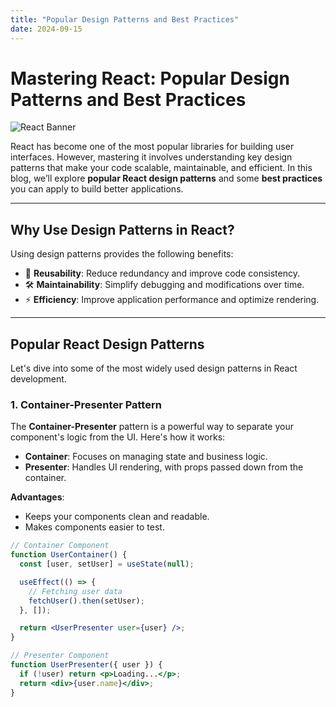 ```yaml
---
title: "Popular Design Patterns and Best Practices"
date: 2024-09-15
---
```


# Mastering React: Popular Design Patterns and Best Practices

![React Banner](https://source.unsplash.com/featured/?ReactJS,code)

React has become one of the most popular libraries for building user interfaces. However, mastering it involves understanding key design patterns that make your code scalable, maintainable, and efficient. In this blog, we’ll explore **popular React design patterns** and some **best practices** you can apply to build better applications.

---

## Why Use Design Patterns in React?

Using design patterns provides the following benefits:

- 🔄 **Reusability**: Reduce redundancy and improve code consistency.
- 🛠 **Maintainability**: Simplify debugging and modifications over time.
- ⚡ **Efficiency**: Improve application performance and optimize rendering.

---

## Popular React Design Patterns

Let's dive into some of the most widely used design patterns in React development.

### 1. Container-Presenter Pattern

The **Container-Presenter** pattern is a powerful way to separate your component's logic from the UI. Here's how it works:

- **Container**: Focuses on managing state and business logic.
- **Presenter**: Handles UI rendering, with props passed down from the container.

**Advantages**:
- Keeps your components clean and readable.
- Makes components easier to test.

```jsx
// Container Component
function UserContainer() {
  const [user, setUser] = useState(null);

  useEffect(() => {
    // Fetching user data
    fetchUser().then(setUser);
  }, []);

  return <UserPresenter user={user} />;
}

// Presenter Component
function UserPresenter({ user }) {
  if (!user) return <p>Loading...</p>;
  return <div>{user.name}</div>;
}
